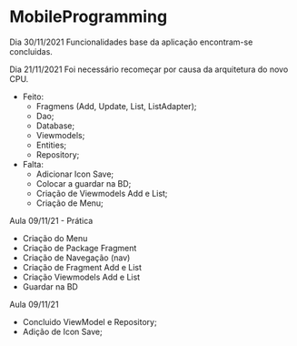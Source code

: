 # MobileProgramming

Dia 30/11/2021
Funcionalidades base da aplicação encontram-se concluidas.

Dia 21/11/2021
Foi necessário recomeçar por causa da arquitetura do novo CPU.
  - Feito:
    - Fragmens (Add, Update, List, ListAdapter);
    - Dao;
    - Database;
    - Viewmodels;
    - Entities;
    - Repository;
  - Falta:
    - Adicionar Icon Save;
    - Colocar a guardar na BD;
    - Criação de Viewmodels Add e List;
    - Criação de Menu;

Aula 09/11/21 - Prática
  - Criação do Menu
  - Criação de Package Fragment
  - Criação de Navegação (nav)
  - Criação de Fragment Add e List
  - Criação Viewmodels Add e List
  - Guardar na BD


Aula 09/11/21
  - Concluido ViewModel e Repository;
  - Adição de Icon Save;
